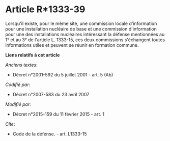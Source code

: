 # Article R*1333-39

Lorsqu'il existe, pour le même site, une commission locale d'information pour une installation nucléaire de base et une
commission d'information pour une des installations nucléaires intéressant la défense mentionnées au 1° et au 3° de l'article
L. 1333-15, ces deux commissions s'échangent toutes informations utiles et peuvent se réunir en formation commune.

**Liens relatifs à cet article**

_Anciens textes_:

  - Décret n°2001-592 du 5 juillet 2001 - art. 5 (Ab)

_Codifié par_:

  - Décret n°2007-583 du 23 avril 2007

_Modifié par_:

  - Décret n°2015-159 du 11 février 2015 - art. 1

_Cite_:

  - Code de la défense. - art. L1333-15
